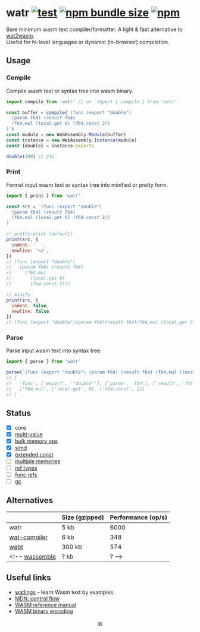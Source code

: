 # watr [![test](https://github.com/audio-lab/watr/actions/workflows/test.js.yml/badge.svg)](https://github.com/audio-lab/watr/actions/workflows/test.js.yml) [![npm bundle size](https://img.shields.io/bundlephobia/minzip/watr/latest?color=brightgreen&label=gzip)](https://bundlephobia.com/package/watr) [![npm](https://img.shields.io/npm/v/watr?color=red)](https://npmjs.org/watr)

Bare minimum wasm text compiler/formatter. A light & fast alternative to [wat2wasm](https://github.com/AssemblyScript/wabt.js).<br/>
Useful for hi-level languages or dynamic (in-browser) compilation.<br>

## Usage

### Compile

Compile wasm text or syntax tree into wasm binary.

```js
import compile from 'watr' // or `import { compile } from 'watr'`

const buffer = compile(`(func (export "double")
  (param f64) (result f64)
  (f64.mul (local.get 0) (f64.const 2))
)`)
const module = new WebAssembly.Module(buffer)
const instance = new WebAssembly.Instance(module)
const {double} = instance.exports

double(108) // 216
```

### Print

Format input wasm text or syntax tree into minified or pretty form.

```js
import { print } from 'watr'

const src = `(func (export "double")
  (param f64) (result f64)
  (f64.mul (local.get 0) (f64.const 2))
)`

// pretty-print (default)
print(src, {
  indent: '  ',
  newline: '\n',
})
// (func (export "double")
//   (param f64) (result f64)
//     (f64.mul
//       (local.get 0)
//       (f64.const 2)))

// minify
print(src, {
  indent: false,
  newline: false
})
// (func (export "double")(param f64)(result f64)(f64.mul (local.get 0)(f64.const 2)))
```

### Parse

Parse input wasm text into syntax tree.

```js
import { parse } from 'watr'

parse(`(func (export "double") (param f64) (result f64) (f64.mul (local.get 0) (f64.const 2)))`)
// [
//   'func', ['export', '"double"'], ['param', 'f64'], ['result', 'f64'],
//   ['f64.mul', ['local.get', 0], ['f64.const', 2]]
// ]
```

<!-- See [REPL](https://audio-lab.github.io/watr/repl.html).-->

## Status

* [x] core
* [x] [multi-value](https://github.com/WebAssembly/spec/blob/master/proposals/multi-value/Overview.md)
* [x] [bulk memory ops](https://github.com/WebAssembly/bulk-memory-operations/blob/master/proposals/bulk-memory-operations/Overview.md)
* [x] [simd](https://github.com/WebAssembly/simd/blob/master/proposals/simd/SIMD.md)
* [x] [extended const](https://github.com/WebAssembly/extended-const/blob/main/proposals/extended-const/Overview.md)
* [ ] [multiple memories](https://github.com/WebAssembly/multi-memory/blob/master/proposals/multi-memory/Overview.md)
* [ ] [ref types](https://github.com/WebAssembly/reference-types/blob/master/proposals/reference-types/Overview.md)
* [ ] [func refs](https://github.com/WebAssembly/function-references/blob/main/proposals/function-references/Overview.md)
* [ ] [gc](https://github.com/WebAssembly/gc)

## Alternatives

&nbsp; | Size (gzipped) | Performance (op/s)
---|---|---
watr | 5 kb | 6000
[wat-compiler](https://github.com/stagas/wat-compiler) | 6 kb | 348
[wabt](https://github.com/AssemblyScript/wabt.js) | 300 kb | 574
<!-- [wassemble](https://github.com/wingo/wassemble) | ? kb | ? -->

<!--
## Projects using watr

* [auro](https://github.com/audio-lab/auro) – audio processing language
-->

## Useful links

* [watlings](https://github.com/EmNudge/watlings) – learn Wasm text by examples.
* [MDN: control flow](https://developer.mozilla.org/en-US/docs/WebAssembly/Reference/Control_flow)
* [WASM reference manual](https://github.com/sunfishcode/wasm-reference-manual/blob/master/WebAssembly.md#loop)
* [WASM binary encoding](https://github.com/WebAssembly/design/blob/main/BinaryEncoding.md)

<!--
## Refs

* [mdn wasm text format](https://developer.mozilla.org/en-US/docs/WebAssembly/Understanding_the_text_format)
* [wasm reference manual](https://github.com/sunfishcode/wasm-reference-manual/blob/master/WebAssembly.md)
* [wabt source search](https://github.com/WebAssembly/wabt/search?p=5&q=then)
* [wat control flow](https://developer.mozilla.org/en-US/docs/WebAssembly/Reference/Control_flow)
* [ontouchstart wasm book](https://ontouchstart.pages.dev/chapter_wasm_binary)
* [hackernoon](https://web.archive.org/web/20210215171830/https://hackernoon.com/webassembly-binary-format-explained-part-2-hj1t33yp?source=rss)
* [webassemblyjs](https://github.com/xtuc/webassemblyjs)
* [chasm](https://github.com/ColinEberhardt/chasm/blob/master/src/encoding.ts)
* [WebBS](https://github.com/j-s-n/WebBS)
* [leb128a](https://github.com/minhducsun2002/leb128/blob/master/src/index.ts)
* [leb128b](https://github.com/shmishtopher/wasm-LEB128/tree/master/esm)
-->

<p align=center><a href="https://github.com/krsnzd/license/">🕉</a></p>
